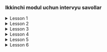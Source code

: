 ### **Ikkinchi modul uchun intervyu savollar**

<details>
  <summary>Lesson 1</summary>
  <ul>
     <details>
        <summary>Programming Paradigm</summary>
         <ul>
           <li>Programming Paradigms nima?</li>
           <li>Procedural Programming nima?</li>
           <li>OOP nima?</li>
           <li>Functional Programming nima?</li>
           <li>Reactive Programming nima?</li>
           <li>Procedural Programming bilan OOP ni farqi nimada?</li>
         </ul>
     </details> 
   </ul>
   <ul>
     <details>
        <summary>OOP</summary>
         <ul>
           <li>OOP konsepsiyalari qaysilar?</li>
           <li>OOP ni asosiy ustunlari qaysilar?</li>
           <li>Class nima?</li>
           <li>Object nima?</li>
           <li>Object classi qanday class?</li>
           <li>Method nima?</li>
           <li>Field nima?</li>
         </ul>
     </details> 
  </ul>
  <ul>
     <details>
        <summary>Constructor</summary>
         <ul>
           <li>Constructor nima?</li>
           <li>Constructor vazifasi nima?</li>
           <li>Constructorni qanday turlari bor?</li>
           <li>Default constructor nima?</li>
           <li>Constructor bizga qachon kerak bo'ladi?</li>
           <li>Bitta class ichida bir nechta constructor bo'lishi mumkinmi?</li>
           <li>No-Arg constructor nima?</li>
           <li>Parametrized constructor nima?</li>
           <li>Copy constructor nima?</li>
           <li>Copy constructor afzalligi bormi?</li>
           <li>Chaining constructor nima?</li>
         </ul>
     </details> 
  </ul>
</details>

<details>
  <summary>Lesson 2</summary>
  <ul>
    <details>
      <summary>Encapsulation</summary>
      <ul>
        <li>Encapsulation nima?</li>
        <li>Data Hiding nima?</li>
        <li>Encapsulationga qanday erishamiz?</li>
        <li>Encapsulation afzalliklari nimada?</li>
        <li>Nega fieldlar private bo'lishi kerak?</li>
        <li>Getter Setter metodlari vazifasi nimadan iborat?</li>
      </ul> 
     </details>
   </ul>  
  <ul>
    <details>
      <summary>Packaging</summary>
      <ul>
      <li>Packagelash nima uchun kerak?</li>
      <li>Packagelarni qanday nomlash kerak?</li>
      <li>Package a'zolari (members) deb nimaga aytiladi?</li>
      <li>Tashqi packagelardan foydalanishni qanday turlari bor?</li>
    </ul>
    </details>
  </ul>
</details>

<details>
  <summary>Lesson 3</summary>
  <ul>
    <details>
      <summary>Inheritance</summary>
      <ul>
        <li>Inheritance nima?</li>
        <li>Inheritance nima uchun kerak?</li>
        <li>Inheritanceni qanday turlari bor?</li>
        <li>Javada bir nechta Inheritancedan foydalansa bo'ladimi?</li>
        <li>Superclass nima? Subclass nima?</li>
        <li>Subclass Superclassdan nimalarini meros qilib oladi?</li>
        <li>Cosmic class qanday class?</li>
        <li>Cosmic classning qanday metodlari bor?</li>
      </ul>
    </details>
  </ul>
  <ul>
    <details>
      <summary>Access Modifiers</summary>
      <ul>
        <li>Access Modifierlar vazifasi nima?</li>
        <li>Access Modifierning qanday turlari bor?</li>
        <li>Access modifierlarni qaysilarini class bilan ishlata olamiz?</li>
        <li>private class yarata olamizmi? Mumkin bo'lsa qanday holatda?</li>
        <li>private constructor yarata olamizmi? Uning vazifasi qanday bo'ladi?</li>
        <li>Superclassning protected metodidan foydalana olamizmi?</li>
        <li>private modifier nimalarda ishlatiladi va ishlatish uchun qayerlarga ruxsat beradi?</li>
      </ul>
    </details>
  </ul>
  <ul>
    <details>
      <summary>Relationships</summary>
      <ul>
        <li>Relationship nima?</li>
        <li>User-A munosabat turi qayerda ishlatiladi?</li>
        <li>Has-A munosabat turi qayerda ishlatiladi?</li>
        <li>Is-A munosabat turi qayerda ishlatiladi?</li>
        <li>Has-A munosabatning qanday turlari bor?</li>
        <li>Composition, Aggregation va Association farqlari nimada?</li>
      </ul>
    </details>
  </ul>
</details>

<details>
  <summary>Lesson 4</summary>
  <ul>
    <details>
      <summary>Polymorphism</summary>
      <ul>
        <li>Polymorphism nima?</li>
        <li>Polymorphism turlari</li>
        <li>Static Polymorphism nima?</li>
        <li>Dinamic Polymorphism nima?</li>
        <li>Polymorphism afzalliklari</li>
        <li>Polymorphism bilan Inheritance farqi</li>
      </ul>
    </details>
  </ul>
  <ul>
    <details>
      <summary>Overloading</summary>
      <ul>
        <li>Overloading nima?</li>
        <li>Overloading qoidalari</li>
        <li>Bir xil signature va har xil return type ga ega bo'lagan methodlar yarata olamizmi?</li>
        <li>Static methodlarni overload qila olamizmi?</li>
        <li>Overloading Dynamic binding ga misol bola oladimi?</li>
      </ul>
    </details>
  </ul>
  <ul>
    <details>
      <summary>Overriding</summary>
      <ul>
        <li>Relationship nima?</li>
        <li>Overriding nima?</li>
        <li>Override methodni qoidalari</li>
        <li>Override qilingan methodni signatureini o'zgartira olamizmi ?</li>
        <li>Class fieldlari override bo'ladimi?</li>
        <li>Binding nima?</li>
        <li>Static Binding nima?</li>
        <li>Dynamic Binding nima?</li>
      </ul>
    </details>
  </ul>
    <ul>
    <details>
      <summary>Access Modifier in case Inheritance</summary>
      <ul>
        <li>Static Methodlarni Override qila olamizmi?</li>
        <li>final Methodlarni Override qila olamizmi?</li>
        <li>private Methodlarni Override qila olamizmi?</li>
        <li>protected Methodlarni Override qila olamizmi?</li>
        <li>protected Methodni Override qilib boshqa access modifier bilan e'lon qila olamizmi?</li>
      </ul>
    </details>
  </ul>
</details>

<details>
  <summary>Lesson 5</summary>
  <ul>
    <details>
      <summary>Abstraction</summary>
      <ul>
        <li>Abstraction nima?</li>
        <li>Abstractionga qanday erishiladi?</li>
        <li>Concrete class qanday class?</li>
        <li>Concrete class bilan Abstract class ni farqi nimada?</li>
        <li>Abstract class qoidalari</li>
        <li>Abstract method qoidalari</li>
        <li>Abstractionning afzalliklari</li>
        <li>Abstract class dan obyekt yarata olamizmi?</li>
        <li>Abstract method static bo'lishi mumkinmi?</li>
        <li>Abstract class ga constructor yoza olamizmi?</li>
        <li>Abstract class ga private method yoza olamizmi?</li>
        <li>Abstract class kamchiliklari</li>
      </ul>
    </details>
  </ul>
  <ul>
    <details>
      <summary>Interface</summary>
      <ul>
        <li>Interface nima?</li>
        <li>Interface nima uchun kerak?</li>
        <li>Interface ning afzalliklari</li>
        <li>Interface qoidalari</li>
        <li>Qaysi Access Modifierni Interface methodlariga qo'llab bo'lmaydi?</li>
        <li>Interface dan object yarata olamizmi?</li>
        <li>Interface da static method yarata olamizmi?</li>
        <li>Interface multiple inheritance ni qo'llab-quvvatlaydimi?</li>
      </ul>
    </details>
  </ul>
  <ul>
    <details>
      <summary>Abstract class VS Interface</summary>
      <ul>
        <li>Abstract class va Interface farqlari</li>
      </ul>
    </details>
  </ul>
    <ul>
    <details>
      <summary>Marker Interface</summary>
      <ul>
        <li>Marker Interface nima?</li>
        <li>Marker Interface ga misollar keltiring</li>
      </ul>
    </details>
  </ul>
</details>

<details>
  <summary>Lesson 6</summary>
  <ul>
    <details>
      <summary>Wrapper Classes</summary>
      <ul>
         <li>Wrapper classlar nima?</li>
        <li>Wrapper classlar nima uchun kerak?</li>
        <li>Qanday Wrapper classlar mavjud?</li>
        <li>Number classning subclasslari qaysilar?</li>
        <li>Character class qaysi Interface lardan voris olgan?</li>
      </ul>
    </details>
  </ul>
  <ul>
    <details>
      <summary>Big Numbers</summary>
      <ul>
         <li>Big Numbersni qanday turlari bor?</li>
        <li>BigNumber class vazifasi nima?</li>
        <li>BigDecimel class vazifasi nima?</li>
        <li>Arefmetik ammalarini (+,-,/,*) bu classlar bilan ishlata olamizmi?</li>
      </ul>
    </details>
  </ul>
  <ul>
    <details>
      <summary>AutoBoxing and UnBoxing</summary>
      <ul>
         <li>AutoBoxing and UnBoxing nima uchun kerak?</li>
        <li>AutoBoxing nima?</li>
        <li>UnBoxing nima?</li>
        <li>Widening nima?</li>
        <li>Narrowing nima?</li>
      </ul>
    </details>
  </ul>
    <ul>
    <details>
      <summary>Inner Class</summary>
      <ul>
         <li>Inner Class nima?</li>
        <li>Inner Class foydali tomonlari</li>
        <li>Inner Class ni qanday turlari mavjud?</li>
        <li>Static Inner Class Outer Classning non-static fieldlarga murojat qila oladimi ?</li>
        <li>Local innner class larni access modifierlar bilan e'lon qilib bo'ladimi ?</li>
      </ul>
    </details>
  </ul>
</details>









